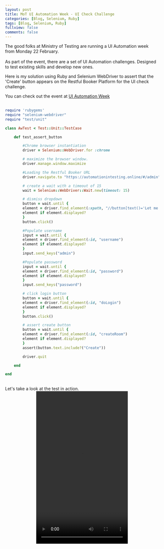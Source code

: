 ```yaml
---
layout: post
title: MoT UI Automation Week - UI Check Challenge
categories: [Blog, Selenium, Ruby]
tags: [Blog, Selenium, Ruby]
fullview: false
comments: false
---
```

The good folks at Ministry of Testing are running a UI Automation week from Monday 22 February.
<br>
<br>
As part of the event, there are a set of UI Automation challenges. Designed to test existing skills and develop new ones. 

Here is my solution using Ruby and Selenium WebDriver to assert that the 'Create' button appears on the Restful Booker Platform for the UI check challenge.

You can check out the event at <a href="https://www.ministryoftesting.com/events/ui-automation-week-february-2021">UI Automation Week</a>
<br>
<br>
```rb
require 'rubygems'
require "selenium-webdriver"
require "test/unit"

class AwTest < Test::Unit::TestCase

	def test_assert_button

		#Chrome browser instantiation
		driver = Selenium::WebDriver.for :chrome

		# maximize the browser window.
		driver.manage.window.maximize

		#Loading the Restful Booker URL
		driver.navigate.to "https://automationintesting.online/#/admin"

		# create a wait with a timeout of 15
		wait = Selenium::WebDriver::Wait.new(timeout: 15)

		# dismiss dropdown
		button = wait.until {
		element = driver.find_element(:xpath, "//button[text()='Let me hack!']")
		element if element.displayed?
		}
		button.click()

		#Populate username
		input = wait.until {
		element = driver.find_element(:id, "username")
		element if element.displayed?
		}
		input.send_keys("admin")

		#Populate password
		input = wait.until {
		element = driver.find_element(:id, "password")
		element if element.displayed?
		}
		input.send_keys("password")

		# click login button
		button = wait.until {
		element = driver.find_element(:id, "doLogin")
		element if element.displayed?
		}
		button.click()

		# assert create button
		button = wait.until {
		element = driver.find_element(:id, "createRoom")
		element if element.displayed?
		}
		assert(button.text.include?("Create"))

		driver.quit

	end

end
```
<br>
Let's take a look at the test in action. 
<br>

<video style="display:block; margin: 0 auto;" controls="controls" autoplay = "autoplay" loop="loop" width="300" height="500">
  <source src="/assets/media/aw.MP4" type="video/mp4">
Your browser does not support the video tag.
</video>
